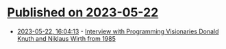 # [Published on 2023-05-22](index.md)

* [2023-05-22, 16:04:13](https://lobste.rs/s/63espt/interview_with_programming_visionaries) - [Interview with Programming Visionaries Donald Knuth and Niklaus Wirth from 1985](https://computeradsfromthepast.substack.com/p/interview-with-programming-visionaries)
